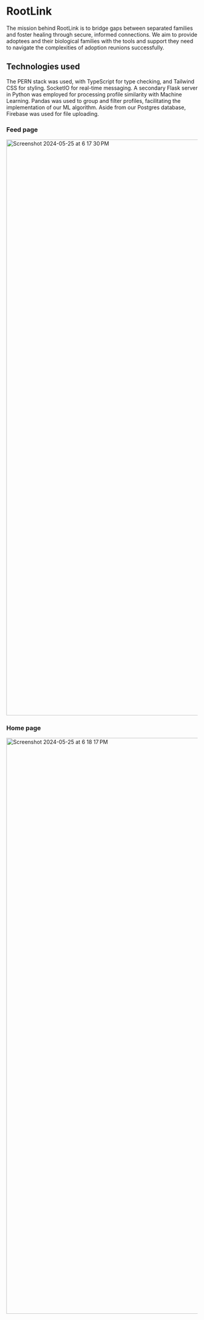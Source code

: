 
# RootLink
The mission behind RootLink is to bridge gaps between separated families and foster healing through secure, informed connections. We aim to provide adoptees and their biological families with the tools and support they need to navigate the complexities of adoption reunions successfully.

## Technologies used
The PERN stack was used, with TypeScript for type checking, and Tailwind CSS for styling. SocketIO for real-time messaging. A secondary Flask server in Python was employed for processing profile similarity with Machine Learning. Pandas was used to group and filter profiles, facilitating the implementation of our ML algorithm. Aside from our Postgres database, Firebase was used for file uploading.



### Feed page
<img width="1512" alt="Screenshot 2024-05-25 at 6 17 30 PM" src="https://github.com/FamilyTie/RootLink/assets/146129297/870c6c5b-6cc0-4584-bfb6-08c42152d5a8">


### Home page
<img width="1512" alt="Screenshot 2024-05-25 at 6 18 17 PM" src="https://github.com/FamilyTie/RootLink/assets/146129297/9f99e87e-979a-4750-864d-eb929bcafb64">
